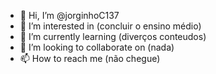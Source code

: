 - 👋 Hi, I’m @jorginhoC137
- 👀 I’m interested in (concluir o ensino médio) 
- 🌱 I’m currently learning (diverços conteudos)
- 💞️ I’m looking to collaborate on (nada)
- 📫 How to reach me (não chegue)

